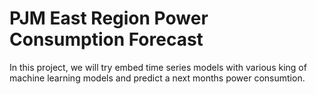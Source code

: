 # PJM East Region Power Consumption Forecast
 In this project, we will try embed time series models with various king of machine learning models and predict a next months power consumtion. 
